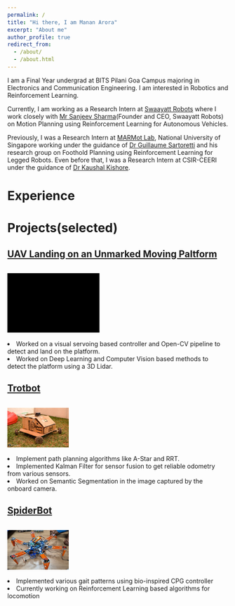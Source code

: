```yaml
---
permalink: /
title: "Hi there, I am Manan Arora"
excerpt: "About me"
author_profile: true
redirect_from: 
  - /about/
  - /about.html
---
```


I am a Final Year undergrad at BITS Pilani Goa Campus majoring in Electronics and Communication Engineering. I am interested in Robotics and Reinforcement Learning.

Currently, I am working as a Research Intern at [Swaayatt Robots](https://www.swaayattrobots.com/) where I work closely with [Mr Sanjeev Sharma](https://www.swaayattrobots.com/)(Founder and CEO, Swaayatt Robots) on Motion Planning using Reinforcement Learning for Autonomous Vehicles.

Previously, I was a Research Intern at [MARMot Lab](https://www.marmotlab.org/), National University of Singapore working under the guidance of [Dr Guillaume Sartoretti](https://www.marmotlab.org/bio.html) and his research group on Foothold Planning using Reinforcement Learning for Legged Robots. Even before that, I was a Research Intern at CSIR-CEERI under the guidance of [Dr Kaushal Kishore](https://www.ceeri.res.in/profiles/kaushal-kishore/).

# Experience


# Projects(selected)
## [UAV Landing on an Unmarked Moving Paltform](https://github.com/Manaro-Alpha/Drone-Landing-on-an-unamrked-moving-platform)
<p style="display:inline-block;">
<img src="/images/lanfinGIF.gif" width="210" height="135">
<li>Worked on a visual servoing based controller and Open-CV pipeline to detect and land on the platform.</li>
<li>Worked on Deep Learning and Computer Vision based methods to detect the platform using a 3D Lidar.</li>
</p>

## [Trotbot]("https://github.com/ERC-BPGC/RAIN")
<p style="display:inline-block;">
<img align="left" src="/images/Trotbot_quark.jpg" width="140" height="90">
<li align="centre">Implement path planning algorithms like A-Star and RRT. </li>
<li align="centre">Implemented Kalman Filter for sensor fusion to get reliable odometry from various sensors.</li>
<li align="centre">Worked on Semantic Segmentation in the image captured by the onboard camera.</li>
</p>

## [SpiderBot](https://github.com/ERC-BPGC/SpiderBot)
<p style="display:inline-block;">
<img align="left" src="/images/spiderbot.jpeg" width="140" height="90">
<li align="centre">Implemented various gait patterns using bio-inspired CPG controller</li>
<li align="centre">Currently working on Reinforcement Learning based algorithms for locomotion</li>
</p>
